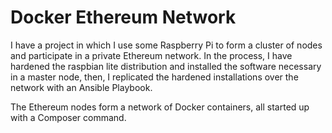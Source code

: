 # Docker Ethereum Network



I have a project in which I use some Raspberry Pi to form a cluster of nodes and participate in a private Ethereum network.
In the process, I have hardened the raspbian lite distribution and installed the software necessary in a master node, then, 
I replicated the hardened installations over the network with an Ansible Playbook. 

The Ethereum nodes form a network of Docker containers, all started up with a Composer command. 









[01]: https://medium.com/@javahippie/building-a-local-ethereum-network-with-docker-and-geth-5b9326b85f37 "Fonte"